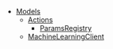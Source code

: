 - [Models](doc/Elasticsearch/API/MachineLearning/Models.md)
  - [Actions](doc/Elasticsearch/API/MachineLearning/Models/Actions.md)
    - [ParamsRegistry](doc/Elasticsearch/API/MachineLearning/Models/Actions/ParamsRegistry.md)
  - [MachineLearningClient](doc/Elasticsearch/API/MachineLearning/Models/MachineLearningClient.md)
